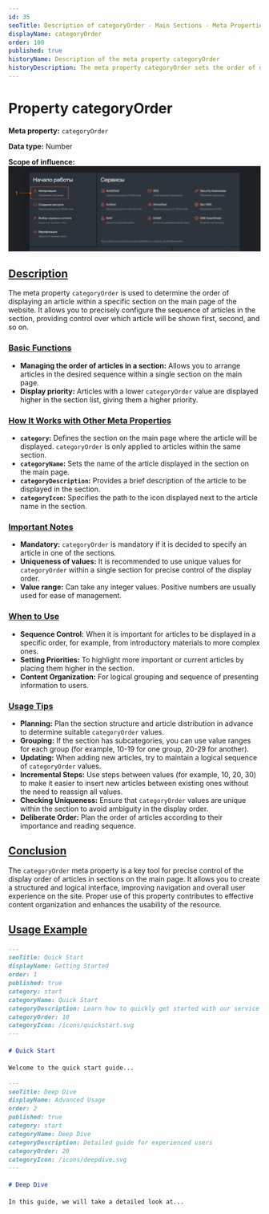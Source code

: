 ```yaml
---
id: 35
seoTitle: Description of categoryOrder - Main Sections - Meta Properties
displayName: categoryOrder
order: 100
published: true
historyName: Description of the meta property categoryOrder
historyDescription: The meta property categoryOrder sets the order of displaying articles within a section on the main page for easy navigation.
---
```


# Property categoryOrder

**Meta property:** `categoryOrder`

**Data type:** Number

**Scope of influence:**
![Property influence](https://raw.githubusercontent.com/SolarSpaceTech/product-documentation-help/refs/heads/main/ru/images/category-order.png)


## [Description](description)

The meta property `categoryOrder` is used to determine the order of displaying an article within a specific section on the main page of the website.
It allows you to precisely configure the sequence of articles in the section, providing control over which article will be shown first, second, and so on.


### [Basic Functions](basic-functions)

- **Managing the order of articles in a section:** Allows you to arrange articles in the desired sequence within a single section on the main page.
- **Display priority:** Articles with a lower `categoryOrder` value are displayed higher in the section list, giving them a higher priority.


### [How It Works with Other Meta Properties](with-other-properties)

- **`category`:** Defines the section on the main page where the article will be displayed. `categoryOrder` is only applied to articles within the same section.
- **`categoryName`:** Sets the name of the article displayed in the section on the main page.
- **`categoryDescription`:** Provides a brief description of the article to be displayed in the section.
- **`categoryIcon`:** Specifies the path to the icon displayed next to the article name in the section.


### [Important Notes](notes)

- **Mandatory:** `categoryOrder` is mandatory if it is decided to specify an article in one of the sections.
- **Uniqueness of values:** It is recommended to use unique values for `categoryOrder` within a single section for precise control of the display order.
- **Value range:** Can take any integer values. Positive numbers are usually used for ease of management.



### [When to Use](when-to-use)

- **Sequence Control:** When it is important for articles to be displayed in a specific order, for example, from introductory materials to more complex ones.
- **Setting Priorities:** To highlight more important or current articles by placing them higher in the section.
- **Content Organization:** For logical grouping and sequence of presenting information to users.


### [Usage Tips](advice)

- **Planning:** Plan the section structure and article distribution in advance to determine suitable `categoryOrder` values.
- **Grouping:** If the section has subcategories, you can use value ranges for each group (for example, 10-19 for one group, 20-29 for another).
- **Updating:** When adding new articles, try to maintain a logical sequence of `categoryOrder` values.
- **Incremental Steps:** Use steps between values (for example, 10, 20, 30) to make it easier to insert new articles between existing ones without the need to reassign all values.
- **Checking Uniqueness:** Ensure that `categoryOrder` values are unique within the section to avoid ambiguity in the display order.
- **Deliberate Order:** Plan the order of articles according to their importance and reading sequence.


## [Conclusion](conclusion)

The `categoryOrder` meta property is a key tool for precise control of the display order of articles in sections on the main page.
It allows you to create a structured and logical interface, improving navigation and overall user experience on the site. Proper use
of this property contributes to effective content organization and enhances the usability of the resource.


## [Usage Example](examples)

```md
---
seoTitle: Quick Start
displayName: Getting Started
order: 1
published: true
category: start
categoryName: Quick Start
categoryDescription: Learn how to quickly get started with our service
categoryOrder: 10
categoryIcon: /icons/quickstart.svg
---

# Quick Start

Welcome to the quick start guide...
```

```md
---
seoTitle: Deep Dive
displayName: Advanced Usage
order: 2
published: true
category: start
categoryName: Deep Dive
categoryDescription: Detailed guide for experienced users
categoryOrder: 20
categoryIcon: /icons/deepdive.svg
---

# Deep Dive

In this guide, we will take a detailed look at...
```
